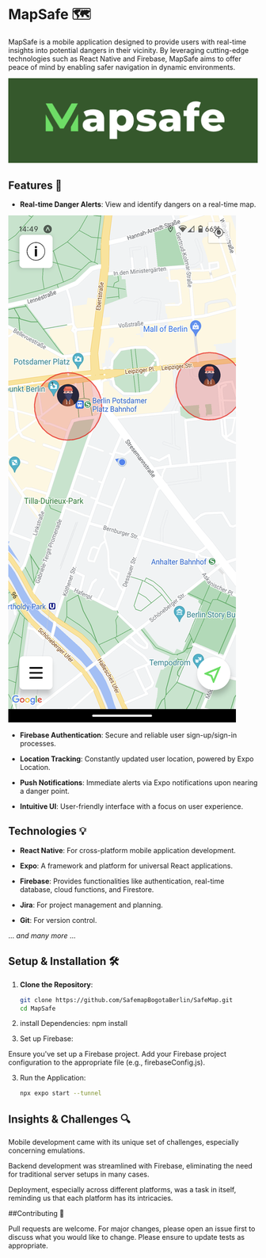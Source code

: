 # MapSafe 🗺️

MapSafe is a mobile application designed to provide users with real-time insights into potential dangers in their vicinity. By leveraging cutting-edge technologies such as React Native and Firebase, MapSafe aims to offer peace of mind by enabling safer navigation in dynamic environments.

![MapSafe Screenshot](client/assets/logo_main.png)

## Features 🌟

- **Real-time Danger Alerts**: View and identify dangers on a real-time map.

![Real-time Danger points](client/assets/dangerPointsSh.png)

- **Firebase Authentication**: Secure and reliable user sign-up/sign-in processes.

- **Location Tracking**: Constantly updated user location, powered by Expo Location.

- **Push Notifications**: Immediate alerts via Expo notifications upon nearing a danger point.

- **Intuitive UI**: User-friendly interface with a focus on user experience.

## Technologies 💡

- **React Native**: For cross-platform mobile application development.

- **Expo**: A framework and platform for universal React applications.

- **Firebase**: Provides functionalities like authentication, real-time database, cloud functions, and Firestore.

- **Jira**: For project management and planning.

- **Git**: For version control.

... _and many more_ ...

## Setup & Installation 🛠️

1. **Clone the Repository**:

   ```bash
   git clone https://github.com/SafemapBogotaBerlin/SafeMap.git
   cd MapSafe
1. install Dependencies:
npm install

2. Set up Firebase:

Ensure you've set up a Firebase project. Add your Firebase project configuration to the appropriate file (e.g., firebaseConfig.js).

3. Run the Application:
   ```bash
   npx expo start --tunnel

## Insights & Challenges 🔍

Mobile development came with its unique set of challenges, especially concerning emulations.

Backend development was streamlined with Firebase, eliminating the need for traditional server setups in many cases.

Deployment, especially across different platforms, was a task in itself, reminding us that each platform has its intricacies.

##Contributing 🤝

Pull requests are welcome. For major changes, please open an issue first to discuss what you would like to change. Please ensure to update tests as appropriate.